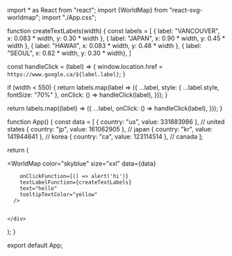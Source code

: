 import * as React from "react";
import {WorldMap} from "react-svg-worldmap";
import "./App.css";


function createTextLabels(width) {
  const labels = [
    { label: "VANCOUVER", x: 0.083 * width, y: 0.30 * width },
    { label: "JAPAN", x: 0.90 * width, y: 0.45 * width },
    { label: "HAWAII", x: 0.083 * width, y: 0.48 * width },
    { label: "SEOUL", x: 0.82 * width, y: 0.30 * width},
  ]

  const handleClick = (label) => {
    window.location.href = `https://www.google.ca/${label.label}`;
  }

  if (width < 550) {
    return labels.map(label => ({
      ...label,
      style: { ...label.style, fontSize: "70%" },
      onClick: () => handleClick(label),
    }));
  }

  return labels.map((label) => ({
    ...label,
    onClick: () => handleClick(label),
  }));
}

function App() {
  const data = [
    { country: "us", value: 331883986 }, // united states
    { country: "jp", value: 161062905 }, // japan
    { country: "kr", value: 141944641 }, // korea
    { country: "ca", value: 123114514 }, // canada
  ];

  return (
    <div className="App">
      <WorldMap
        color="skyblue"
        size="xxl"
        data={data}
        
        onClickFunction={() => alert('hi')}
        textLabelFunction={createTextLabels}
        text="hello"
        tooltipTextColor="yellow"
      />

      
    </div>
  );
}

export default App;